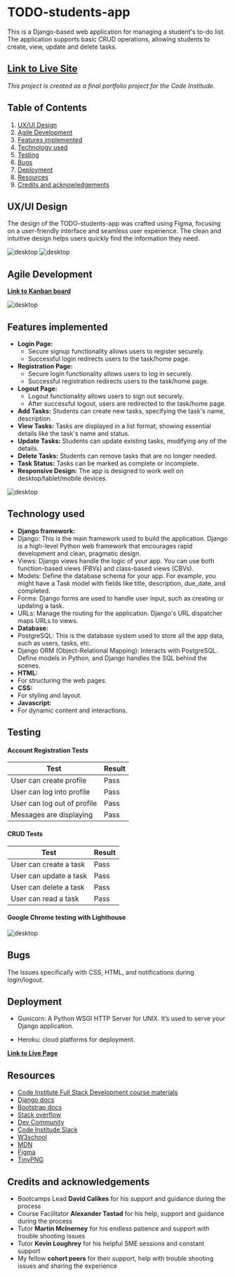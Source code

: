 # TODO-students-app

This is a Django-based web application for managing a student's to-do list. The application supports basic CRUD operations, allowing students to create, view, update and delete tasks.
 

## **[Link to Live Site](https://todo-student-app-3d1d2caae814.herokuapp.com/login/)**  

*This project is created as a final portfolio project for the Code Institude.*  

## Table of Contents  

 1. [ UX/UI Design ](#ux/ui-design)
 2. [ Agile Development ](#agile-development)
 3. [ Features implemented ](#features-implemented)  
 4. [ Technology used ](#technology-used) 
 5. [ Testing ](#testing-and-Validation)  
 6. [ Bugs ](#known-bugs)  
 7. [ Deployment](#deployment)
 8. [ Resources ](#resources)  
 9. [ Credits and acknowledgements ](#credits-and-acknowledgements)

 ## UX/UI Design

 The design of the TODO-students-app was crafted using Figma, focusing on a user-friendly interface and seamless user experience. The clean and intuitive design helps users quickly find the information they need.

![desktop](static/images/IMG_9463.jpg)
![desktop](static/images/IMG_9464.PNG)

 ## Agile Development

**[Link to Kanban board](https://github.com/users/Sasha-create/projects/4)**  

 ![desktop](static/images/IMG_9462.PNG)

 ## Features implemented

- **Login Page:**
  - Secure signup functionality allows users to register securely.
  - Successful login redirects users to the task/home page.
- **Registration Page:**
  - Secure login functionality allows users to log in securely.
  - Successful registration redirects users to the task/home page.
- **Logout Page:**
  - Logout functionality allows users to sign out securely.
  - After successful logout, users are redirected to the task/home page.
 - **Add Tasks:** Students can create new tasks, specifying the task's name, description.
- **View Tasks:** Tasks are displayed in a list format, showing essential details like the task's name and status.
- **Update Tasks:** Students can update existing tasks, modifying any of the details.
- **Delete Tasks:** Students can remove tasks that are no longer needed.
- **Task Status:** Tasks can be marked as complete or incomplete.
- **Responsive Design:** The app is designed to work well on desktop/tablet/mobile devices.

![desktop](static/images/IMG_9457.jpg)

 ## Technology used

- **Django framework:**
- Django: This is the main framework used to build the application. Django is a high-level Python web framework that encourages rapid development and clean, pragmatic design.
- Views: Django views handle the logic of your app. You can use both function-based views (FBVs) and class-based views (CBVs).
- Models: Define the database schema for your app. For example, you might have a Task model with fields like title, description, due_date, and completed.
- Forms: Django forms are used to handle user input, such as creating or updating a task.
- URLs: Manage the routing for the application. Django's URL dispatcher maps URLs to views.
- **Database:**
- PostgreSQL: This is the database system used to store all the app data, such as users, tasks, etc.
- Django ORM (Object-Relational Mapping): Interacts with PostgreSQL. Define models in Python, and Django handles the SQL behind the scenes.
- **HTML:**
- For structuring the web pages.
- **CSS:**
- For styling and layout.
- **Javascript:**
- For dynamic content and interactions.

 ## Testing

 #### Account Registration Tests

| Test |Result  |
|--|--|
| User can create profile | Pass |
| User can log into profile | Pass |
| User can log out of profile | Pass |
| Messages are displaying | Pass |

#### CRUD Tests

| Test |Result  |
|--|--|
|User can create a task | Pass |
|User can update a task | Pass |
|User can delete a task | Pass |
|User can read a task | Pass |

#### Google Chrome testing with Lighthouse

![desktop](static/images/IMG_9467.jpg)

 ## Bugs

 The issues specifically with CSS, HTML, and notifications during login/logout. 

 ## Deployment

- Gunicorn: A Python WSGI HTTP Server for UNIX. It’s used to serve your Django application.

- Heroku: cloud platforms for deployment.

**[Link to Live Page](https://todo-student-app-3d1d2caae814.herokuapp.com/login/)**

 ## Resources

- [Code Institute Full Stack Development course materials](https://codeinstitute.net/) 
- [Django docs](https://www.djangoproject.com/)
- [Bootstrap docs](https://getbootstrap.com/docs/5.0/getting-started/introduction/)
- [Stack overflow](https://stackoverflow.com/)
- [Dev Community](https://dev.to/)
- [Code Institude Slack](https://slack.com/)
- [W3school](https://www.w3schools.com/)
- [MDN](https://developer.mozilla.org/en-US/)
- [Figma](https://www.figma.com/)
- [TinyPNG](https://tinypng.com/)

 ## Credits and acknowledgements

- Bootcamps Lead **David Calikes** for his support and guidance during the process
- Course Facilitator **Alexander Tastad** for his help, support and guidance during the process 
- Tutor **Martin McInerney** for his endless patience and support with trouble shooting issues
- Tutor **Kevin Loughrey** for his helpful SME sessions and constant support
- My fellow **cohort peers** for their support, help with trouble shooting issues and sharing the experience
